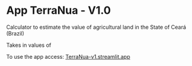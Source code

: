 # App TerraNua - V1.0

Calculator to estimate the value of agricultural land in the State of Ceará (Brazil)

Takes in values of

To use the app access: [TerraNua-v1.streamlit.app](https://terranua-hidrosed-v1.streamlit.app/)

